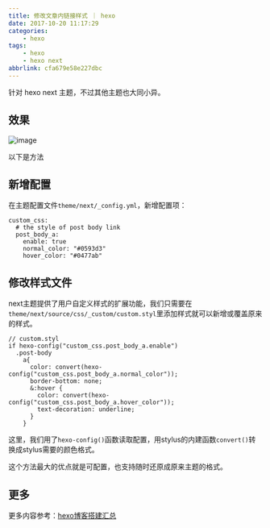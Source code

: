 ```yaml
---
title: 修改文章内链接样式 ｜ hexo
date: 2017-10-20 11:17:29
categories:
    - hexo
tags:
    - hexo
    - hexo next
abbrlink: cfa679e58e227dbc
---
```


针对 hexo next 主题，不过其他主题也大同小异。

## 效果

![image](http://qiniu.wangjinle.com/20171020113108.png)

以下是方法

## 新增配置

在主题配置文件`theme/next/_config.yml`，新增配置项：
```
custom_css:
  # the style of post body link
  post_body_a:
    enable: true
    normal_color: "#0593d3"
    hover_color: "#0477ab"
```

## 修改样式文件

next主题提供了用户自定义样式的扩展功能，我们只需要在`theme/next/source/css/_custom/custom.styl`里添加样式就可以新增或覆盖原来的样式。
```
// custom.styl
if hexo-config("custom_css.post_body_a.enable")
  .post-body
    a{
      color: convert(hexo-config("custom_css.post_body_a.normal_color"));
      border-bottom: none;
      &:hover {
        color: convert(hexo-config("custom_css.post_body_a.hover_color"));
        text-decoration: underline;
      }
    }
```
这里，我们用了`hexo-config()`函数读取配置，用stylus的内建函数`convert()`转换成stylus需要的颜色格式。

这个方法最大的优点就是可配置，也支持随时还原成原来主题的格式。

## 更多

更多内容参考：[hexo博客搭建汇总](http://blog.wangjinle.com/posts/cc468aea3c750228.html)

